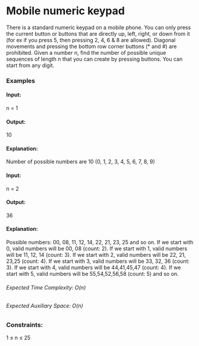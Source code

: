 # Mobile numeric keypad
There is a standard numeric keypad on a mobile phone. You can only press the current button or buttons that are directly up, left, right, or down from it (for ex if you press 5, then pressing 2, 4, 6 & 8 are allowed). Diagonal movements and pressing the bottom row corner buttons (* and #) are prohibited.
Given a number n, find the number of possible unique sequences of length n that you can create by pressing buttons. You can start from any digit.

### Examples
#### Input:
n = 1
#### Output:
10
#### Explanation:
Number of possible numbers are 10 (0, 1, 2, 3, 4, 5, 6, 7, 8, 9)  

#### Input:
n = 2
#### Output:
36
#### Explanation:
Possible numbers: 00, 08, 11, 12, 14, 22, 21, 23, 25 and so on. If we start with 0, valid numbers will be 00, 08 (count: 2). If we start with 1, valid numbers will be 11, 12, 14 (count: 3). If we start with 2, valid numbers  will be 22, 21, 23,25 (count: 4). If we start with 3, valid numbers will be 33, 32, 36 (count: 3). If we start with 4, valid numbers will be 44,41,45,47 (count: 4). If we start with 5, valid numbers will be 55,54,52,56,58 (count: 5) and so on.

###### Expected Time Complexity: O(n)
###### Expected Auxiliary Space: O(n)

### Constraints:
1 ≤ n ≤ 25
